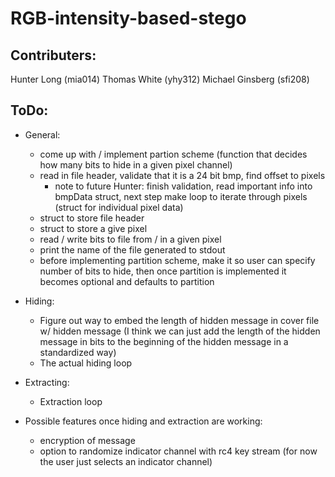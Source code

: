 # RGB-intensity-based-stego

## Contributers:
Hunter Long (mia014)
Thomas White (yhy312)
Michael Ginsberg (sfi208)

## ToDo:
+ General:
    + come up with / implement partion scheme (function that decides how many bits to hide in a given pixel channel)
    + read in file header, validate that it is a 24 bit bmp, find offset to pixels
        + note to future Hunter: finish validation, read important info into bmpData struct, next step make loop to iterate through pixels 
        (struct for individual pixel data)
    + struct to store file header
    + struct to store a give pixel
    + read / write bits to file from / in a given pixel
    + print the name of the file generated to stdout
    + before implementing partition scheme, make it so user can specify number of bits to hide, then once partition is implemented it becomes optional and defaults to partition

+ Hiding:
    + Figure out way to embed the length of hidden message in cover file w/ hidden message (I think we can just add the length of the hidden message in bits to the beginning of the hidden message in a standardized way)
    + The actual hiding loop

+ Extracting:
    + Extraction loop

+ Possible features once hiding and extraction are working:
    + encryption of message
    + option to randomize indicator channel with rc4 key stream (for now the user just selects an indicator channel)
